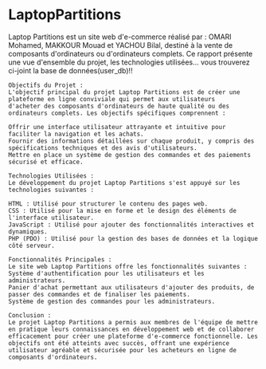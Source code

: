 # LaptopPartitions
Laptop Partitions est un site web d'e-commerce réalisé par : OMARI Mohamed, MAKKOUR Mouad et YACHOU Bilal, destiné à la vente de composants d'ordinateurs ou d'ordinateurs complets. Ce rapport présente une vue d'ensemble du projet, les technologies utilisées...
vous trouverez ci-joint la base de données(user_db)!!

    Objectifs du Projet :
    L'objectif principal du projet Laptop Partitions est de créer une plateforme en ligne conviviale qui permet aux utilisateurs     d'acheter des composants d'ordinateurs de haute qualité ou des ordinateurs complets. Les objectifs spécifiques comprennent :

    Offrir une interface utilisateur attrayante et intuitive pour faciliter la navigation et les achats.
    Fournir des informations détaillées sur chaque produit, y compris des spécifications techniques et des avis d'utilisateurs.
    Mettre en place un système de gestion des commandes et des paiements sécurisé et efficace.

    Technologies Utilisées :
    Le développement du projet Laptop Partitions s'est appuyé sur les technologies suivantes :

    HTML : Utilisé pour structurer le contenu des pages web.
    CSS : Utilisé pour la mise en forme et le design des éléments de l'interface utilisateur.
    JavaScript : Utilisé pour ajouter des fonctionnalités interactives et dynamiques.
    PHP (PDO) : Utilisé pour la gestion des bases de données et la logique côté serveur.

    Fonctionnalités Principales :
    Le site web Laptop Partitions offre les fonctionnalités suivantes :
    Système d'authentification pour les utilisateurs et les administrateurs.
    Panier d'achat permettant aux utilisateurs d'ajouter des produits, de passer des commandes et de finaliser les paiements.
    Système de gestion des commandes pour les administrateurs.
    
    Conclusion :
    Le projet Laptop Partitions a permis aux membres de l'équipe de mettre en pratique leurs connaissances en développement web et de collaborer efficacement pour créer une plateforme d'e-commerce fonctionnelle. Les objectifs ont été atteints avec succès, offrant une expérience utilisateur agréable et sécurisée pour les acheteurs en ligne de composants d'ordinateurs.
